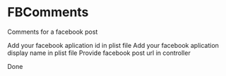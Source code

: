 # FBComments
Comments for a facebook post

Add your facebook aplication id in plist file
Add your facebook aplication display name in plist file
Provide facebook post url in controller

Done
